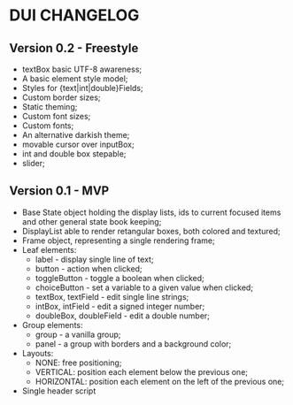 DUI CHANGELOG
=============

Version 0.2 - Freestyle
-----------------------

- textBox basic UTF-8 awareness;
- A basic element style model;
- Styles for {text|int|double}Fields;
- Custom border sizes;
- Static theming;
- Custom font sizes;
- Custom fonts;
- An alternative darkish theme;
- movable cursor over inputBox;
- int and double box stepable;
- slider;

Version 0.1 - MVP
-----------------

- Base State object holding the display lists, ids to current focused items and
  other general state book keeping;
- DisplayList able to render retangular boxes, both colored and textured;
- Frame object, representing a single rendering frame;
- Leaf elements:
  - label - display single line of text;
  - button - action when clicked;
  - toggleButton - toggle a boolean when clicked;
  - choiceButton - set a variable to a given value when clicked;
  - textBox, textField - edit single line strings;
  - intBox, intField - edit a signed integer number;
  - doubleBox, doubleField - edit a double number;
- Group elements:
  - group - a vanilla group;
  - panel - a group with borders and a background color;
- Layouts:
  - NONE: free positioning;
  - VERTICAL: position each element below the previous one;
  - HORIZONTAL: position each element on the left of the previous one;
- Single header script
